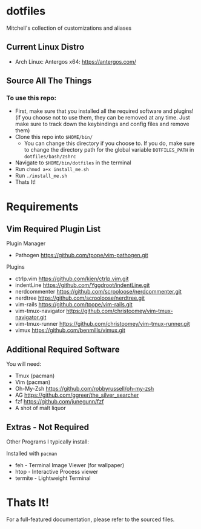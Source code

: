 # dotfiles
Mitchell's collection of customizations and aliases

## Current Linux Distro
 - Arch Linux: Antergos x64: https://antergos.com/

## Source All The Things
### To use this repo:
 - First, make sure that you installed all the required
   software and plugins! (if you choose not to use them, they
   can be removed at any time.  Just make sure to track down
   the keybindings and config files and remove them)
 - Clone this repo into `$HOME/bin/`
   - You can change this directory if you choose to. If you
     do, make sure to change the directory path for the
     global variable `DOTFILES_PATH` in `dotfiles/bash/zshrc`
 - Navigate to `$HOME/bin/dotfiles` in the terminal
 - Run `chmod a+x install_me.sh`
 - Run `./install_me.sh`
 - Thats It!

# Requirements

## Vim Required Plugin List
 Plugin Manager
  - Pathogen https://github.com/tpope/vim-pathogen.git

 Plugins
  - ctrlp.vim https://github.com/kien/ctrlp.vim.git
  - indentLine https://github.com/Yggdroot/indentLine.git
  - nerdcommenter https://github.com/scrooloose/nerdcommenter.git
  - nerdtree https://github.com/scrooloose/nerdtree.git
  - vim-rails https://github.com/tpope/vim-rails.git
  - vim-tmux-navigator https://github.com/christoomey/vim-tmux-navigator.git
  - vim-tmux-runner https://github.com/christoomey/vim-tmux-runner.git
  - vimux https://github.com/benmills/vimux.git

## Additional Required Software
You will need:
 - Tmux (pacman)
 - Vim (pacman)
 - Oh-My-Zsh https://github.com/robbyrussell/oh-my-zsh
 - AG https://github.com/ggreer/the_silver_searcher
 - fzf https://github.com/junegunn/fzf
 - A shot of malt liquor

## Extras - Not Required
Other Programs I typically install:

Installed with `pacman`
 - feh - Terminal Image Viewer (for wallpaper)
 - htop - Interactive Process viewer
 - termite - Lightweight Terminal

# Thats It!
For a full-featured documentation, please refer to the sourced files.

